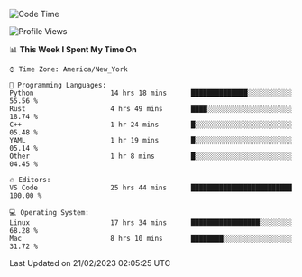 <!--START_SECTION:waka-->
![Code Time](http://img.shields.io/badge/Code%20Time-168%20hrs%2051%20mins-blue)

![Profile Views](http://img.shields.io/badge/Profile%20Views-7-blue)

📊 **This Week I Spent My Time On** 

```text
⌚︎ Time Zone: America/New_York

💬 Programming Languages: 
Python                   14 hrs 18 mins      ██████████████░░░░░░░░░░░   55.56 % 
Rust                     4 hrs 49 mins       ████░░░░░░░░░░░░░░░░░░░░░   18.74 % 
C++                      1 hr 24 mins        █░░░░░░░░░░░░░░░░░░░░░░░░   05.48 % 
YAML                     1 hr 19 mins        █░░░░░░░░░░░░░░░░░░░░░░░░   05.14 % 
Other                    1 hr 8 mins         █░░░░░░░░░░░░░░░░░░░░░░░░   04.45 % 

🔥 Editors: 
VS Code                  25 hrs 44 mins      █████████████████████████   100.00 % 

💻 Operating System: 
Linux                    17 hrs 34 mins      █████████████████░░░░░░░░   68.28 % 
Mac                      8 hrs 10 mins       ████████░░░░░░░░░░░░░░░░░   31.72 % 

```


 Last Updated on 21/02/2023 02:05:25 UTC
<!--END_SECTION:waka-->
